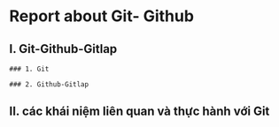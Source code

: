 # Report about Git- Github

## I. Git-Github-Gitlap

	### 1. Git

	### 2. Github-Gitlap

## II. các khái niệm liên quan và thực hành với Git

